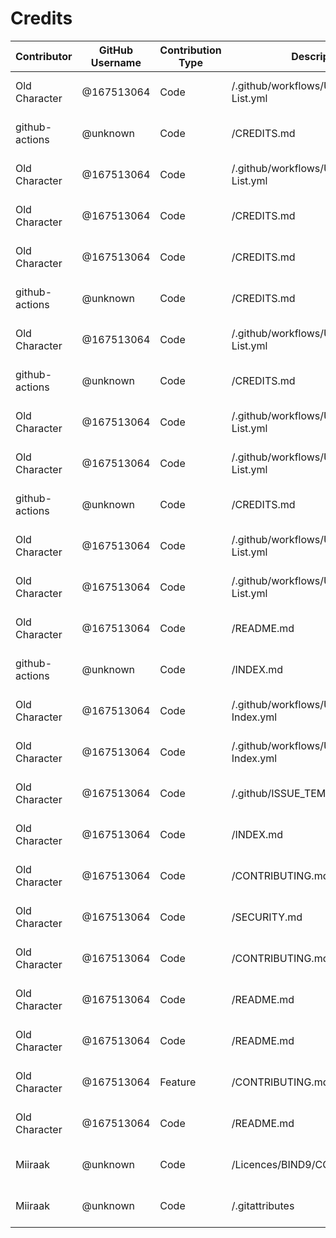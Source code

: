 # Credits

| Contributor | GitHub Username | Contribution Type | Description/Path | Date Added |
|-------------|----------------|--------------------|------------------|------------|
| Old Character | @167513064 | Code | /.github/workflows/Update-Credits-List.yml | 2025-07-30 11:23 |
| github-actions | @unknown | Code | /CREDITS.md | 2025-07-30 11:18 |
| Old Character | @167513064 | Code | /.github/workflows/Update-Credits-List.yml | 2025-07-30 11:17 |
| Old Character | @167513064 | Code | /CREDITS.md | 2025-07-30 11:08 |
| Old Character | @167513064 | Code | /CREDITS.md | 2025-07-30 11:08 |
| github-actions | @unknown | Code | /CREDITS.md | 2025-07-30 11:07 |
| Old Character | @167513064 | Code | /.github/workflows/Update-Credits-List.yml | 2025-07-30 11:06 |
| github-actions | @unknown | Code | /CREDITS.md | 2025-07-30 11:03 |
| Old Character | @167513064 | Code | /.github/workflows/Update-Credits-List.yml | 2025-07-30 11:02 |
| Old Character | @167513064 | Code | /.github/workflows/Update-Credits-List.yml | 2025-07-30 10:31 |
| github-actions | @unknown | Code | /CREDITS.md | 2025-07-30 10:26 |
| Old Character | @167513064 | Code | /.github/workflows/Update-Credits-List.yml | 2025-07-30 10:24 |
| Old Character | @167513064 | Code | /.github/workflows/Update-Credits-List.yml | 2025-07-30 10:20 |
| Old Character | @167513064 | Code | /README.md | 2025-07-30 10:06 |
| github-actions | @unknown | Code | /INDEX.md | 2025-07-30 10:02 |
| Old Character | @167513064 | Code | /.github/workflows/Update-Repository-Index.yml | 2025-07-30 09:46 |
| Old Character | @167513064 | Code | /.github/workflows/Update-Repository-Index.yml | 2025-07-30 09:24 |
| Old Character | @167513064 | Code | /.github/ISSUE_TEMPLATE/bug-report.md | 2025-07-30 09:13 |
| Old Character | @167513064 | Code | /INDEX.md | 2025-07-30 08:51 |
| Old Character | @167513064 | Code | /CONTRIBUTING.md | 2025-07-30 08:49 |
| Old Character | @167513064 | Code | /SECURITY.md | 2025-07-30 08:47 |
| Old Character | @167513064 | Code | /CONTRIBUTING.md | 2025-07-30 08:37 |
| Old Character | @167513064 | Code | /README.md | 2025-07-30 08:19 |
| Old Character | @167513064 | Code | /README.md | 2025-07-30 08:18 |
| Old Character | @167513064 | Feature | /CONTRIBUTING.md | 2025-07-30 08:07 |
| Old Character | @167513064 | Code | /README.md | 2025-07-30 08:06 |
| Miiraak | @unknown | Code | /Licences/BIND9/CODE_OF_CONDUCT.md | 2025-07-29 21:45 |
| Miiraak | @unknown | Code | /.gitattributes | 2025-07-29 21:45 |

<!-- This file is automatically updated by workflow. Additions will appear below. -->
